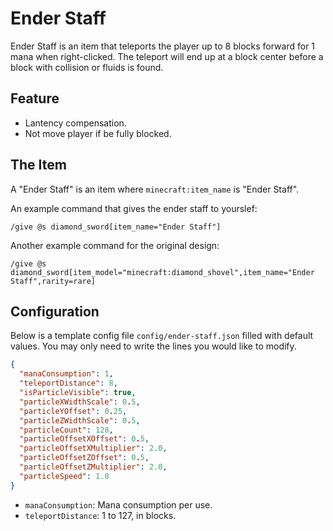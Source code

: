 # Ender Staff

Ender Staff is an item that teleports the player up to 8 blocks forward for 1 mana when right-clicked. The teleport will end up at a block center before a block with collision or fluids is found.

## Feature

- Lantency compensation.
- Not move player if be fully blocked.

## The Item

A "Ender Staff" is an item where `minecraft:item_name` is "Ender Staff".

An example command that gives the ender staff to yourslef:

```mcfunction
/give @s diamond_sword[item_name="Ender Staff"]
```

Another example command for the original design:

```mcfunction
/give @s diamond_sword[item_model="minecraft:diamond_shovel",item_name="Ender Staff",rarity=rare]
```

## Configuration

Below is a template config file `config/ender-staff.json` filled with default values. You may only need to write the lines you would like to modify.

```json
{
  "manaConsumption": 1,
  "teleportDistance": 8,
  "isParticleVisible": true,
  "particleXWidthScale": 0.5,
  "particleYOffset": 0.25,
  "particleZWidthScale": 0.5,
  "particleCount": 128,
  "particleOffsetXOffset": 0.5,
  "particleOffsetXMultiplier": 2.0,
  "particleOffsetZOffset": 0.5,
  "particleOffsetZMultiplier": 2.0,
  "particleSpeed": 1.0
}
```

- `manaConsumption`: Mana consumption per use.
- `teleportDistance`: 1 to 127, in blocks.
